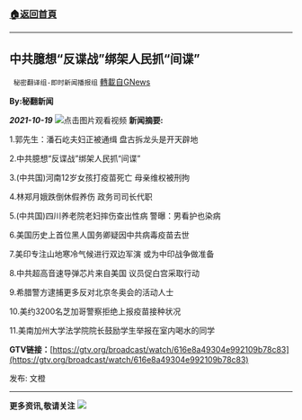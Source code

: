 ###  [:house:返回首頁](https://github.com/ourhimalayas/txt)
---


## 中共臆想“反谍战”绑架人民抓“间谍”
` 秘密翻译组-即时新闻播报组` [轉載自GNews](https://gnews.org/zh-hans/1604107/)

**By:秘翻新闻**

***2021-10-19***
[![](https://assets.gnews.org/wp-content/uploads/2021/10/1019-2.jpg)](https://gtv.org/broadcast/watch/616e8a49304e992109b78c83)点击图片观看视频
**新闻摘要:**

1.郭先生：潘石屹夫妇正被通缉 盘古拆龙头是开天辟地

2.中共臆想“反谍战”绑架人民抓“间谍”

3.(中共国)河南12岁女孩打疫苗死亡 母亲维权被刑拘

4.林郑月娥跌倒休假养伤 政务司司长代职

5.(中共国)四川养老院老妇摔伤查出性病 警曝：男看护也染病

6.美国历史上首位黑人国务卿疑因中共病毒疫苗去世

7.美印专注山地寒冷气候进行双边军演 或为中印战争做准备

8.中共超高音速导弹芯片来自美国 议员促白宫采取行动

9.希腊警方逮捕更多反对北京冬奥会的活动人士

10.美约3200名芝加哥警察拒绝上报疫苗接种状况

11.美南加州大学法学院院长鼓励学生举报在室内喝水的同学

**GTV链接：**[https://gtv.org/broadcast/watch/616e8a49304e992109b78c83](https://gtv.org/broadcast/watch/616e8a49304e992109b78c83)

发布: 文橙

* * *

**更多资讯,敬请关注**
![](https://assets.gnews.org/wp-content/uploads/2021/09/IMAGE-2021-08-12-195949.jpg)
